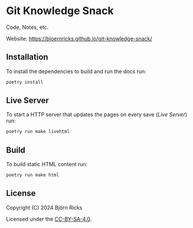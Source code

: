 # Git Knowledge Snack

Code, Notes, etc.

Website: https://bjoernricks.github.io/git-knowledge-snack/

## Installation
To install the dependencies to build and run the docs run:

```sh
poetry install
```

## Live Server
To start a HTTP server that updates the pages on every save (*Live Server*) run:

```sh
poetry run make livehtml
```

## Build
To build static HTML content run:

```sh
poetry run make html
```

## License

Copyright (C) 2024 Björn Ricks

Licensed under the [CC-BY-SA-4.0](LICENSE).
